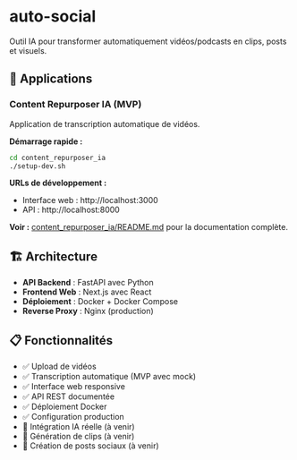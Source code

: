# auto-social

Outil IA pour transformer automatiquement vidéos/podcasts en clips, posts et visuels.

## 🚀 Applications

### Content Repurposer IA (MVP)
Application de transcription automatique de vidéos.

**Démarrage rapide :**
```bash
cd content_repurposer_ia
./setup-dev.sh
```

**URLs de développement :**
- Interface web : http://localhost:3000
- API : http://localhost:8000

**Voir :** [content_repurposer_ia/README.md](content_repurposer_ia/README.md) pour la documentation complète.

## 🏗️ Architecture

- **API Backend** : FastAPI avec Python
- **Frontend Web** : Next.js avec React
- **Déploiement** : Docker + Docker Compose
- **Reverse Proxy** : Nginx (production)

## 📋 Fonctionnalités

- ✅ Upload de vidéos
- ✅ Transcription automatique (MVP avec mock)
- ✅ Interface web responsive
- ✅ API REST documentée
- ✅ Déploiement Docker
- ✅ Configuration production
- 🔄 Intégration IA réelle (à venir)
- 🔄 Génération de clips (à venir)
- 🔄 Création de posts sociaux (à venir)
